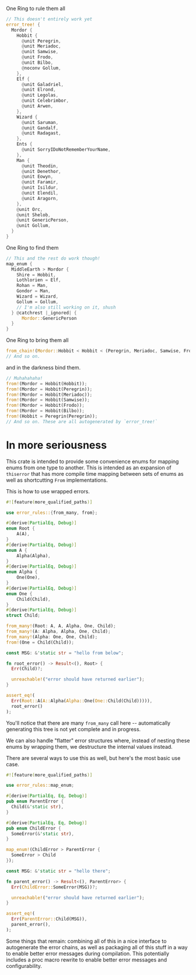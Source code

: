 One Ring to rule them all
```rs
// This doesn't entirely work yet
error_tree! {
  Mordor {
    Hobbit {
      @unit Peregrin,
      @unit Meriadoc,
      @unit Samwise,
      @unit Frodo,
      @unit Bilbo,
      @noconv Gollum,
    },
    Elf {
      @unit Galadriel,
      @unit Elrond,
      @unit Legolas,
      @unit Celebrimbor,
      @unit Arwen,
    },
    Wizard {
      @unit Saruman,
      @unit Gandalf,
      @unit Radagast,
    },
    Ents {
      @unit SorryIDoNotRememberYourName,
    },
    Man {
      @unit Theodin,
      @unit Denethor,
      @unit Eowyn,
      @unit Faramir,
      @unit Isildur,
      @unit Elendil,
      @unit Aragorn,
    },
    @unit Orc,
    @unit Shelob,
    @unit GenericPerson,
    @unit Gollum,
  }
}
```
One Ring to find them
```rs
// This and the rest do work though!
map_enum {
  MiddleEarth > Mordor {
    Shire = Hobbit,
    Lothlorien = Elf,
    Rohan = Man,
    Gondor = Man,
    Wizard = Wizard,
    Gollum = Gollum,
    // I'm also still working on it, shush
  } @catchrest |_ignored| {
      Mordor::GenericPerson
  }
}
```
One Ring to bring them all
```rs
from_chain!(Mordor::Hobbit < Hobbit < (Peregrin, Meriadoc, Samwise, Frodo, Bilbo));
// And so on.
```
and in the darkness bind them.
```rs
// Muhahahaha!
from!(Mordor = Hobbit(Hobbit));
from!(Mordor = Hobbit(Peregrin));
from!(Mordor = Hobbit(Meriadoc));
from!(Mordor = Hobbit(Samwise));
from!(Mordor = Hobbit(Frodo));
from!(Mordor = Hobbit(Bilbo));
from!(Hobbit = Peregrin(Peregrin));
// And so on. These are all autogenerated by `error_tree!`
```

# In more seriousness

This crate is intended to provide some convenience enums for mapping enums from one type to
another. This is intended as an expansion of `thiserror` that has more compile time mapping
between sets of enums as well as shortcutting `From` implementations.

This is how to use wrapped errors.

```rs
#![feature(more_qualified_paths)]

use error_rules::{from_many, from};

#[derive(PartialEq, Debug)]
enum Root {
    A(A),
}
#[derive(PartialEq, Debug)]
enum A {
    Alpha(Alpha),
}
#[derive(PartialEq, Debug)]
enum Alpha {
    One(One),
}
#[derive(PartialEq, Debug)]
enum One {
    Child(Child),
}
#[derive(PartialEq, Debug)]
struct Child;

from_many!(Root: A, A, Alpha, One, Child);
from_many!(A: Alpha, Alpha, One, Child);
from_many!(Alpha: One, One, Child);
from!(One = Child(Child));

const MSG: &'static str = "hello from below";

fn root_error() -> Result<(), Root> {
  Err(Child)?;

  unreachable!("error should have returned earlier");
}

assert_eq!(
  Err(Root::A(A::Alpha(Alpha::One(One::Child(Child))))),
  root_error()
);
```

You'll notice that there are many `from_many` call here -- automatically generating this
tree is not yet complete and in progress.

We can also handle "flatter" error structures where, instead of nesting these enums by
wrapping them, we destructure the internal values instead.

There are several ways to use this as well, but here's the most basic use case.

```rs
#![feature(more_qualified_paths)]

use error_rules::map_enum;

#[derive(PartialEq, Eq, Debug)]
pub enum ParentError {
  Child(&'static str),
}

#[derive(PartialEq, Eq, Debug)]
pub enum ChildError {
  SomeError(&'static str),
}

map_enum!(ChildError > ParentError {
  SomeError > Child
});

const MSG: &'static str = "hello there";

fn parent_error() -> Result<(), ParentError> {
  Err(ChildError::SomeError(MSG))?;

  unreachable!("error should have returned earlier");
}

assert_eq!(
  Err(ParentError::Child(MSG)),
  parent_error(),
);
```

Some things that remain: combining all of this in a nice interface to autogenerate the
error chains, as well as packaging all of this stuff in a way to enable better error
messages during compilation. This potentially includes a proc macro rewrite to enable
better error messages and configurability.
